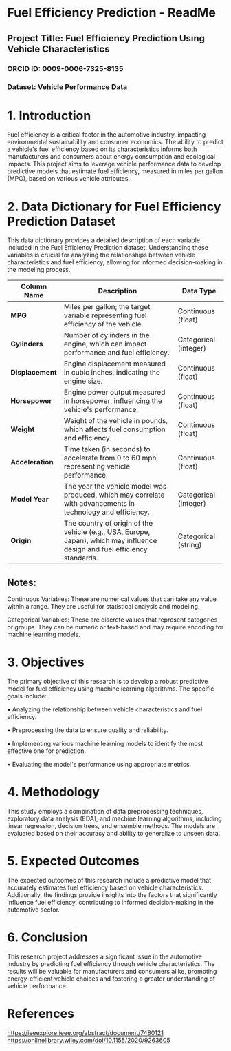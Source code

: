 
# Fuel Efficiency Prediction - ReadMe

## Project Title: Fuel Efficiency Prediction Using Vehicle Characteristics

### ORCID ID: 0009-0006-7325-8135

### Dataset: Vehicle Performance Data


# 1. Introduction
Fuel efficiency is a critical factor in the automotive industry, impacting environmental sustainability and consumer economics. The ability to predict a vehicle's fuel efficiency based on its characteristics informs both manufacturers and consumers about energy consumption and ecological impacts. This project aims to leverage vehicle performance data to develop predictive models that estimate fuel efficiency, measured in miles per gallon (MPG), based on various vehicle attributes.

# 2. Data Dictionary for Fuel Efficiency Prediction Dataset

This data dictionary provides a detailed description of each variable included in the Fuel Efficiency Prediction dataset. Understanding these variables is crucial for analyzing the relationships between vehicle characteristics and fuel efficiency, allowing for informed decision-making in the modeling process.

| **Column Name**  | **Description**                                                                 | **Data Type**       |
|-------------------|---------------------------------------------------------------------------------|----------------------|
| **MPG**           | Miles per gallon; the target variable representing fuel efficiency of the vehicle. | Continuous (float)   |
| **Cylinders**     | Number of cylinders in the engine, which can impact performance and fuel efficiency.  | Categorical (integer) |
| **Displacement**  | Engine displacement measured in cubic inches, indicating the engine size.        | Continuous (float)   |
| **Horsepower**    | Engine power output measured in horsepower, influencing the vehicle's performance. | Continuous (float)   |
| **Weight**        | Weight of the vehicle in pounds, which affects fuel consumption and efficiency.   | Continuous (float)   |
| **Acceleration**  | Time taken (in seconds) to accelerate from 0 to 60 mph, representing vehicle performance. | Continuous (float)   |
| **Model Year**    | The year the vehicle model was produced, which may correlate with advancements in technology and efficiency. | Categorical (integer) |
| **Origin**        | The country of origin of the vehicle (e.g., USA, Europe, Japan), which may influence design and fuel efficiency standards. | Categorical (string)  |


## Notes:
Continuous Variables: These are numerical values that can take any value within a range. They are useful for statistical analysis and modeling.

Categorical Variables: These are discrete values that represent categories or groups. They can be numeric or text-based and may require encoding for machine learning models.

# 3. Objectives
The primary objective of this research is to develop a robust predictive model for fuel efficiency using machine learning algorithms. The specific goals include:

•	Analyzing the relationship between vehicle characteristics and fuel efficiency.

•	Preprocessing the data to ensure quality and reliability.

•	Implementing various machine learning models to identify the most effective one for prediction.

•	Evaluating the model's performance using appropriate metrics.


# 4. Methodology
This study employs a combination of data preprocessing techniques, exploratory data analysis (EDA), and machine learning algorithms, including linear regression, decision trees, and ensemble methods. The models are evaluated based on their accuracy and ability to generalize to unseen data.

# 5. Expected Outcomes
The expected outcomes of this research include a predictive model that accurately estimates fuel efficiency based on vehicle characteristics. Additionally, the findings provide insights into the factors that significantly influence fuel efficiency, contributing to informed decision-making in the automotive sector.

# 6. Conclusion
This research project addresses a significant issue in the automotive industry by predicting fuel efficiency through vehicle characteristics. The results will be valuable for manufacturers and consumers alike, promoting energy-efficient vehicle choices and fostering a greater understanding of vehicle performance.

# References

https://ieeexplore.ieee.org/abstract/document/7480121
https://onlinelibrary.wiley.com/doi/10.1155/2020/9263605
